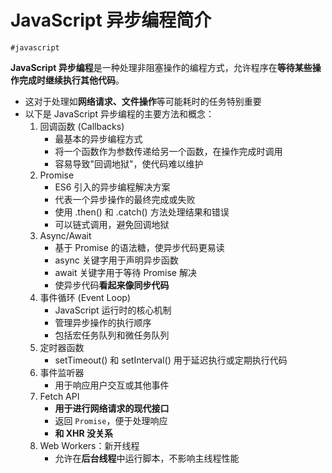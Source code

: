 
# JavaScript 异步编程简介

`#javascript` 

**JavaScript 异步编程**是一种处理非阻塞操作的编程方式，允许程序在**等待某些操作完成时继续执行其他代码**。
- 这对于处理如**网络请求、文件操作**等可能耗时的任务特别重要
- 以下是 JavaScript 异步编程的主要方法和概念：
	1. 回调函数 (Callbacks)
		- 最基本的异步编程方式
		- 将一个函数作为参数传递给另一个函数，在操作完成时调用
		- 容易导致"回调地狱"，使代码难以维护
	2. Promise
		- ES6 引入的异步编程解决方案
		- 代表一个异步操作的最终完成或失败
		- 使用 .then() 和 .catch() 方法处理结果和错误
		- 可以链式调用，避免回调地狱
	3. Async/Await
		- 基于 Promise 的语法糖，使异步代码更易读
		- async 关键字用于声明异步函数
		- await 关键字用于等待 Promise 解决
		- 使异步代码**看起来像同步代码**
	4. 事件循环 (Event Loop)
		- JavaScript 运行时的核心机制
		- 管理异步操作的执行顺序
		- 包括宏任务队列和微任务队列
	5. 定时器函数
		- setTimeout() 和 setInterval() 用于延迟执行或定期执行代码
	6. 事件监听器
		- 用于响应用户交互或其他事件
	7. Fetch API
		- **用于进行网络请求的现代接口**
		- 返回 `Promise`，便于处理响应
		- **和 XHR 没关系**
	8. Web Workers：新开线程
		- 允许在**后台线程**中运行脚本，不影响主线程性能
